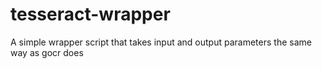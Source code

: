 tesseract-wrapper
=================

A simple wrapper script that takes input and output parameters the same way as gocr does
